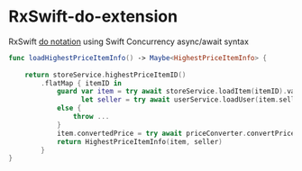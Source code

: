 # RxSwift-do-extension


RxSwift [do notation](https://en.wikibooks.org/wiki/Haskell/do_notation) using Swift Concurrency async/await syntax

```swift
func loadHighestPriceItemInfo() -> Maybe<HighestPriceItemInfo> {
    
    return storeService.highestPriceItemID()
        .flatMap { itemID in
            guard var item = try await storeService.loadItem(itemID).value,
                  let seller = try await userService.loadUser(item.sellerID).value
            else {
                throw ...
            }
            item.convertedPrice = try await priceConverter.convertPrice(item.price, to: "BTC").value
            return HighestPriceItemInfo(item, seller)
        }
}
```
